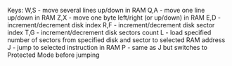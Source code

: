 Keys:
W,S - move several lines up/down in RAM
Q,A - move one line up/down in RAM
Z,X - move one byte left/right (or up/down) in RAM
E,D - increment/decrement disk index
R,F - increment/decrement disk sector index
T,G - increment/decrement disk sectors count
L - load specified number of sectors from specified disk and sector to selected RAM address
J - jump to selected instruction in RAM
P - same as J but switches to Protected Mode before jumping